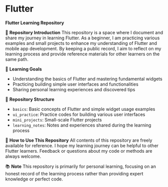 # Flutter



**Flutter Learning Repository**

🌱 **Repository Introduction**
This repository is a space where I document and share my journey in learning Flutter. As a beginner, I am practicing various examples and small projects to enhance my understanding of Flutter and mobile app development. By keeping a public record, I aim to reflect on my learning process and provide reference materials for other learners on the same path.

📖 **Learning Goals**
- Understanding the basics of Flutter and mastering fundamental widgets
- Practicing building simple user interfaces and functionalities
- Sharing personal learning experiences and discovered tips

🔧 **Repository Structure**
- `basics`: Basic concepts of Flutter and simple widget usage examples
- `ui_practice`: Practice codes for building various user interfaces
- `mini_projects`: Small-scale Flutter projects
- `learning_notes`: Notes and experiences shared during the learning process

👀 **How to Use This Repository**
All contents of this repository are freely available for reference. I hope my learning journey can be helpful to other Flutter learners. Feedback or questions about my code or methods are always welcome.

📚 **Note**
This repository is primarily for personal learning, focusing on an honest record of the learning process rather than providing expert knowledge or perfect code.

